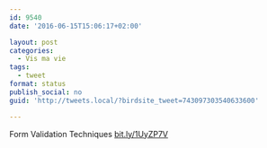 ```yaml
---
id: 9540
date: '2016-06-15T15:06:17+02:00'

layout: post
categories:
  - Vis ma vie
tags:
  - tweet
format: status
publish_social: no
guid: 'http://tweets.local/?birdsite_tweet=743097303540633600'

---
```


Form Validation Techniques [bit.ly/1UyZP7V](http://bit.ly/1UyZP7V)